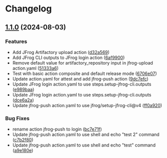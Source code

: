 # Changelog

## [1.1.0](https://github.com/LedgerHQ/actions-security/compare/v1.0.0...v1.1.0) (2024-08-03)


### Features

* Add JFrog Artifactory upload action ([d32a569](https://github.com/LedgerHQ/actions-security/commit/d32a569eceebc209917b8f9a86fb7cb1003364d3))
* Add JFrog CLI outputs to JFrog login action ([6af9900](https://github.com/LedgerHQ/actions-security/commit/6af9900713ee2997cf796588cb4f4b3d83a14298))
* Remove default value for artifactory_repository input in jfrog-upload action.yaml ([51333a6](https://github.com/LedgerHQ/actions-security/commit/51333a6e730bd4c0a603bb1eea57f7a47eaff3b6))
* Test with basic action composite and default release mode ([6706e07](https://github.com/LedgerHQ/actions-security/commit/6706e07ee68b2b67399535428956f8b3742e82ee))
* Update action.yaml for attest and add jfrog-push action ([9dc7efc](https://github.com/LedgerHQ/actions-security/commit/9dc7efc5a7ffc9d15eb9e6b6baa85194814c8946))
* Update JFrog login action.yaml to use steps.setup-jfrog-cli.outputs ([e989baa](https://github.com/LedgerHQ/actions-security/commit/e989baacbedc3ee0fe8f10d3e533b53c222cca82))
* Update JFrog login action.yaml to use steps.setup-jfrog-cli.outputs ([dce6a2a](https://github.com/LedgerHQ/actions-security/commit/dce6a2a082a51f12706500121d86ad2be144d18d))
* Update jfrog-push action.yaml to use jfrog/setup-jfrog-cli@v4 ([ff0a920](https://github.com/LedgerHQ/actions-security/commit/ff0a9205861cc62ac8fdeb6873a98f6f06b9d3cc))


### Bug Fixes

* rename action jfrog-push to login ([bc7e71f](https://github.com/LedgerHQ/actions-security/commit/bc7e71ffb44f77b71f74d964fa6498f381550856))
* Update jfrog-push action.yaml to use shell and echo "test 2" command ([c7b2f80](https://github.com/LedgerHQ/actions-security/commit/c7b2f80a483de5398b6a1ca0b0257add16d9328e))
* Update jfrog-push action.yaml to use shell and echo "test" command ([a9e180e](https://github.com/LedgerHQ/actions-security/commit/a9e180eea7ec923b01147a8c4d16de755782ecc7))
